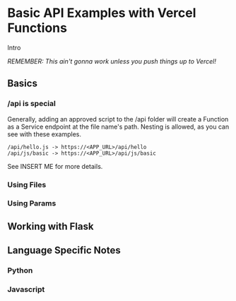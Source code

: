 # Basic API Examples with Vercel Functions

Intro

_REMEMBER: This ain't gonna work unless you push things up to Vercel!_

## Basics

### /api is special

Generally, adding an approved script to the /api folder will create a Function as a Service
endpoint at the file name's path. Nesting is allowed, as you can see with these examples.

```
/api/hello.js -> https://<APP_URL>/api/hello
/api/js/basic -> https://<APP_URL>/api/js/basic
```

See INSERT ME for more details.

### Using Files

### Using Params

## Working with Flask

## Language Specific Notes

### Python

### Javascript

